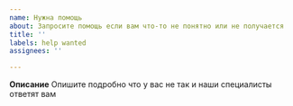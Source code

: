 ```yaml
---
name: Нужна помощь
about: Запросите помощь если вам что-то не понятно или не получается
title: ''
labels: help wanted
assignees: ''

---
```


**Описание**
Опишите подробно что у вас не так и наши специалисты ответят вам
